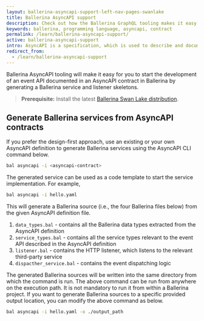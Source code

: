 ```yaml
---
layout: ballerina-asyncapi-support-left-nav-pages-swanlake
title: Ballerina AsyncAPI support 
description: Check out how the Ballerina GraphQL tooling makes it easy for you to start developing a service documented in an AsyncAPI contract.
keywords: ballerina, programming language, asyncapi, contract
permalink: /learn/ballerina-asyncapi-support/
active: ballerina-asyncapi-support
intro: AsyncAPI is a specification, which is used to describe and document message-driven APIs in a machine-readable format for easy development, discovery, and integration. Ballerina Swan Lake supports the AsyncAPI Specification version 2.x.
redirect_from:
  - /learn/ballerina-asyncapi-support
--- 
```


Ballerina AsyncAPI tooling will make it easy for you to start the development of an event API documented in an AsyncAPI contract in Ballerina by generating a Ballerina service and listener skeletons.

> **Prerequisite:** Install the latest [Ballerina Swan Lake distribution](https://ballerina.io/downloads/).

## Generate Ballerina services from AsyncAPI contracts

If you prefer the design-first approach, use an existing or your own AsyncAPI definition to generate Ballerina services using the AsyncAPI CLI command below.

```bash
bal asyncapi -i <asyncapi-contract>
```

The generated service can be used as a code template to start the service implementation. For example,

```bash
bal asyncapi -i hello.yaml
```

This will generate a Ballerina source (i.e.,  the four Ballerina files below) from the given AsyncAPI definition file. 

1. `data_types.bal` - contains all the Ballerina data types extracted from the AsyncAPI definition
2. `service_types.bal` - contains all the service types relevant to the event API described in the AsyncAPI definition
3. `listener.bal` - contains the HTTP listener, which listens to the relevant third-party service
4. `dispacther_service.bal` - contains the event dispatching logic

The generated Ballerina sources will be written into the same directory from which the command is run. The above command can be run from anywhere on the execution path. It is not mandatory to run it from within a Ballerina project. If you want to generate Ballerina sources to a specific provided output location, you can modify the above command as below.

```bash
bal asyncapi -i hello.yaml -o ./output_path
```
  